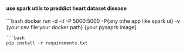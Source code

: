 #### use spark utils to preddict heart dataset disease
‍‍‍‍```bash
docker run -d -it -P 5000:5000 -P{any othe app like spark ui} -v {your csv file:your docker path} {your pysaprk image}
```
```bash
pip install -r requirements.txt
```
